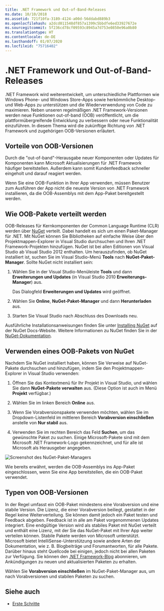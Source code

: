 ```yaml
---
title: .NET Framework und Out-of-Band-Releases
ms.date: 10/10/2018
ms.assetid: 721f10fa-3189-4124-a00d-56ddabd889b3
ms.openlocfilehash: a2dcd011548df857a1399c5bbdfe6ed33927672e
ms.sourcegitcommit: 5f236cd78cf09593c8945a7d753e0850e96a0b80
ms.translationtype: HT
ms.contentlocale: de-DE
ms.lasthandoff: 01/07/2020
ms.locfileid: "75716402"
---
```

# <a name="the-net-framework-and-out-of-band-releases"></a>.NET Framework und Out-of-Band-Releases

.NET Framework wird weiterentwickelt, um unterschiedliche Plattformen wie Windows Phone- und Windows Store-Apps sowie herkömmliche Desktop- und Web-Apps zu unterstützen und die Wiederverwendung von Code zu maximieren. Neben unseren regelmäßigen .NET Framework-Versionen werden neue Funktionen out-of-band (OOB) veröffentlicht, um die plattformübergreifende Entwicklung zu verbessern oder neue Funktionalität einzuführen. In diesem Thema wird die zukünftige Richtung von .NET Framework und zugehörigen OOB-Versionen erläutert.

## <a name="advantages-of-oob-releases"></a>Vorteile von OOB-Versionen
 Durch die "out-of-band"-Herausgabe neuer Komponenten oder Updates für Komponenten kann Microsoft Aktualisierungen für .NET Framework häufiger bereitstellen. Außerdem kann somit Kundenfeedback schneller eingeholt und darauf reagiert werden.

 Wenn Sie eine OOB-Funktion in Ihrer App verwenden, müssen Benutzer zum Ausführen der App nicht die neueste Version von .NET Framework installieren, da die OOB-Assemblys mit dem App-Paket bereitgestellt werden.

## <a name="how-oob-packages-are-distributed"></a>Wie OOB-Pakete verteilt werden
OOB-Releases für Kernkomponenten der Common Language Runtime (CLR) werden über [NuGet](https://www.nuget.org/) verteilt. Dabei handelt es sich um einen Paket-Manager für .NET. Mit NuGet können Sie Bibliotheken auf einfache Weise über den Projektmappen-Explorer in Visual Studio durchsuchen und Ihren .NET Framework-Projekten hinzufügen. NuGet ist bei allen Editionen von Visual Studio ab Visual Studio 2012 enthalten. Um herauszufinden, ob NuGet installiert ist, suchen Sie im Visual Studio-Menü **Tools** nach **NuGet-Paket-Manager**. Sollte NuGet nicht installiert sein:

1. Wählen Sie in der Visual Studio-Menüleiste **Tools** und dann **Erweiterungen und Updates** (in Visual Studio 2010 **Erweiterungs-Manager**) aus.

     Das Dialogfeld **Erweiterungen und Updates** wird geöffnet.

2. Wählen Sie **Online**, **NuGet-Paket-Manager** und dann **Herunterladen** aus.

3. Starten Sie Visual Studio nach Abschluss des Downloads neu.

 Ausführliche Installationsanweisungen finden Sie unter [Installing NuGet](/nuget/install-nuget-client-tools) auf der NuGet Docs-Website. Weitere Informationen zu NuGet finden Sie in der [NuGet-Dokumentation](/nuget).

## <a name="using-a-nuget-oob-package"></a>Verwenden eines OOB-Pakets von NuGet
 Nachdem Sie NuGet installiert haben, können Sie Verweise auf NuGet-Pakete durchsuchen und hinzufügen, indem Sie den Projektmappen-Explorer in Visual Studio verwenden:

1. Öffnen Sie das Kontextmenü für Ihr Projekt in Visual Studio, und wählen Sie dann **NuGet-Pakete verwalten** aus. (Diese Option ist auch im Menü **Projekt** verfügbar.)

2. Wählen Sie im linken Bereich **Online** aus.

3. Wenn Sie Vorabversionspakete verwenden möchten, wählen Sie im Dropdown-Listenfeld im mittleren Bereich **Vorabversion einschließen** anstelle von **Nur stabil** aus.

4. Verwenden Sie im rechten Bereich das Feld **Suchen**, um das gewünschte Paket zu suchen. Einige Microsoft-Pakete sind mit dem Microsoft .NET Framework-Logo gekennzeichnet, und für alle ist Microsoft als Herausgeber angegeben.

 ![Screenshot des NuGet-Paket-Managers](./media/the-net-framework-and-out-of-band-releases/nuget-package-manager-dialog.png)

 Wie bereits erwähnt, werden die OOB-Assemblys ins App-Paket eingeschlossen, wenn Sie eine App bereitstellen, die ein OOB-Paket verwendet.

## <a name="types-of-oob-releases"></a>Typen von OOB-Versionen
 In der Regel umfasst ein OOB-Paket mindestens eine Vorabversion und eine stabile Version. Die Lizenz, die einer Vorabversion beiliegt, gestattet in der Regel keine Weiterverteilung. Sie können damit jedoch ein Paket testen und Feedback abgeben. Feedback ist in alle am Paket vorgenommenen Updates integriert. Eine endgültige Version wird als stabiles Paket mit NuGet verteilt und enthält eine Lizenz, mit der Sie das NuGet-Paket mit Ihrer App weiter verteilen können. Stabile Pakete werden von Microsoft unterstützt. Microsoft bietet IntelliSense-Unterstützung sowie andere Arten der Dokumentation, wie z. B. Blogbeiträge und Forumantworten, für alle Pakete. Darüber hinaus steht Quellcode bei einigen, jedoch nicht bei allen Paketen zur Verfügung. Sie können den [.NET Framework-Blog](https://devblogs.microsoft.com/dotnet/) abonnieren, um Ankündigungen zu neuen und aktualisierten Paketen zu erhalten.

 Wählen Sie **Vorabversion einschließen** im NuGet-Paket-Manager aus, um nach Vorabversionen und stabilen Paketen zu suchen.

## <a name="see-also"></a>Siehe auch

- [Erste Schritte](index.md)
